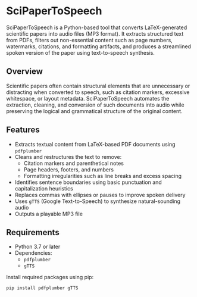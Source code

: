 # SciPaperToSpeech

SciPaperToSpeech is a Python-based tool that converts LaTeX-generated scientific papers into audio files (MP3 format). It extracts structured text from PDFs, filters out non-essential content such as page numbers, watermarks, citations, and formatting artifacts, and produces a streamlined spoken version of the paper using text-to-speech synthesis.

## Overview

Scientific papers often contain structural elements that are unnecessary or distracting when converted to speech, such as citation markers, excessive whitespace, or layout metadata. SciPaperToSpeech automates the extraction, cleaning, and conversion of such documents into audio while preserving the logical and grammatical structure of the original content.

## Features

- Extracts textual content from LaTeX-based PDF documents using `pdfplumber`
- Cleans and restructures the text to remove:
  - Citation markers and parenthetical notes
  - Page headers, footers, and numbers
  - Formatting irregularities such as line breaks and excess spacing
- Identifies sentence boundaries using basic punctuation and capitalization heuristics
- Replaces commas with ellipses or pauses to improve spoken delivery
- Uses `gTTS` (Google Text-to-Speech) to synthesize natural-sounding audio
- Outputs a playable MP3 file

## Requirements

- Python 3.7 or later
- Dependencies:
  - `pdfplumber`
  - `gTTS`

Install required packages using pip:

```bash
pip install pdfplumber gTTS
